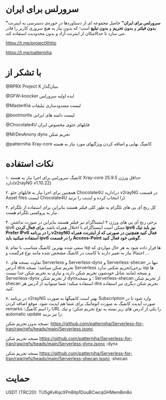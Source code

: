 # سرورلس برای ایران

**"سرورلس برای ایران"** حاصل مجموعه ای از دستاوردها در حوزه‌ی دسترسی به اینترنت **بدون فیلتر** و **بدون تحریم** و **بدون تبلیغ** است؛ که بدون نیاز به هیچ سروری کاربر را قادر می سازد تا حدالامکان از اینترنت آزاد و بدون محدودیت استفاده کند.

https://t.me/projectXhttp

https://t.me/patterniha

# با تشکر از

@RPRX   Project X بنیان‌گذار

@GFW-knocker ایده اولیه سرورلس

@MasterKia لیست مسدودسازی تبلیغات

@bootmortis لیست دامنه های ایرانی

@Chocolate4U فایلهای جئوی مخصوص ایران

@MrDevAnony  dynx تحریم شکن

@patterniha Xray-core کانفیگ نهایی و اضافه کردن ویژگیهای مورد نیاز به هسته 

# نکات استفاده

۱. کانفیگ سرورلس برای اجرا نیاز به هسته Xray-core حداقل ورژن 25.9.5 دارد(v2rayNG v1.10.22)

۲. همچنین برای اجرا نیاز به فایلهای جئو Chocolate4U دارید(در v2rayNG در قسمت Asset files لیست Chocolate4U را انتخاب کرده و اپدیت را بزنید)

۳. کل رنج آی پی های تلگرام به طور کلی فیلتر هستند بنابراین برای استفاده از تلگرام نیاز به پروکسی تلگرام هست.

۴. برخی رنج آی پی های ورژن ۴ اینستاگرام نیز فیلتر هستند بنایراین در صورت نداشتن ipv6 ممکن است اینستاگرام با اختلال همراه باشد. **برای فعال کردن ipv6 نیز باید تیک Prefer IPv6 را در برنامه v2rayNG فعال کنید همچنین در صورتی که از اینترنت همراه استفاده میکنید باید ipv6 را در قسمت Access-Point گوشی خود فعال کنید.**

۵. سعی شده بهترین کانفیگ متناسب با تمام isp ها قرار داده شود به هر حال مواردی که احتمالا نیاز به تغییر دارند با کامنت در کانفیگ مشخص شده مانند نوع فرگمنت و ...

۶. تفاوت نسخه های Serverless و Serverless-dynx و Serverless-shecan تنها در آدرس dns تحریم شکن میباشد؛ نسخه Serverless تحریم شکنی ندارد(برخی isp ها مانند شاتل خودشون تحریم شکن دارند و نیازی به تحریم شکن جدا نیست) و نسخه Serverless-dynx از تحریم شکن dynx؛ و نسخه Serverless-shecan  از تحریم شکن shecan استفاده میکند؛ شما میتوانید از آدرس هر dns تحریم شکن دیگری نیز استفاده کنید.

۷. در برنامه v2rayNG بهتر است کانفیگها به صورت Subscription وارد شود تا در صورت آپدیت کانفیگ به صورت اتوماتیک برای شما هم اپدیت شود. موقع اضافه کردن remarks را اسم کانفیگ؛ URL را یکی از آدرس های زیر بسته به نوع تحریم شکن؛ و تیک automatic update را نیز بزنید:

نسخه بدون تحریم شکن: https://github.com/patterniha/Serverless-for-Iran/raw/refs/heads/main/Serverless.jsonc

نسخه تحریم شکن https://github.com/patterniha/Serverless-for-Iran/raw/refs/heads/main/Serverless-dynx.jsonc :dynx 

نسخه تحریم شکن https://github.com/patterniha/Serverless-for-Iran/raw/refs/heads/main/Serverless-shecan.jsonc :shecan 

 

# حمایت

USDT (TRC20): TU5gKvKqcXPn8itp1DouBCwcqGHMemBm8o
